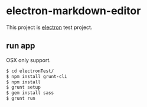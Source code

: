 # electron-markdown-editor
This project is [electron](https://github.com/atom/electron) test project.

## run app
OSX only support.

```sh
$ cd electronTest/
$ npm install grunt-cli
$ npm install
$ grunt setup
$ gem install sass
$ grunt run
```
